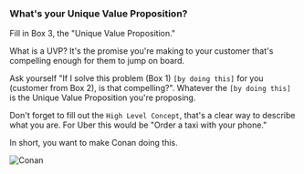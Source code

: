 ### What's your Unique Value Proposition?

Fill in Box 3, the "Unique Value Proposition."

What is a UVP? It's the promise you're making to your customer that's compelling enough for them to jump on board.

Ask yourself "If I solve this problem (Box 1) `[by doing this]` for you (customer from Box 2), is that compelling?". Whatever the `[by doing this]` is the Unique Value Proposition you're proposing.

Don't forget to fill out the `High Level Concept`, that's a clear way to describe what you are. For Uber this would be "Order a taxi with your phone."

In short, you want to make Conan doing this.

![Conan](https://media1.giphy.com/media/OaBqrGWlQPQru/200.gif)